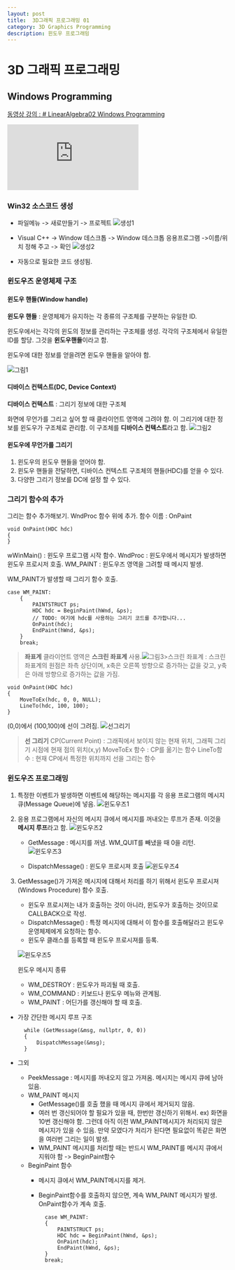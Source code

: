 ```yaml
---
layout: post
title:  3D그래픽 프로그래밍 01
category: 3D Graphics Programming
description: 윈도우 프로그래밍
---
```


# 3D 그래픽 프로그래밍
## Windows Programming
[동영상 강의 : # LinearAlgebra02 Windows Programming](https://www.youtube.com/watch?v=XdtK6f9qVYY&list=PLrrTotxaO6khHInVhLSw3X16VucWW1v1Y&index=2)

<div class="youtube">
<iframe src="https://www.youtube.com/embed/XdtK6f9qVYY?list=PLrrTotxaO6khHInVhLSw3X16VucWW1v1Y" frameborder="0" allow="accelerometer; autoplay; encrypted-media; gyroscope; picture-in-picture" allowfullscreen></iframe>
</div>

### Win32 소스코드 생성
- 파일메뉴 -> 새로만들기 -> 프로젝트
![생성1](https://user-images.githubusercontent.com/26755686/55692848-84fc7b00-59e6-11e9-821f-85f93ca25299.PNG)

- Visual C++ -> Window 데스크톱 -> Window 데스크톱 응용프로그램 ->이름/위치 정해 주고 -> 확인
![생성2](https://user-images.githubusercontent.com/26755686/55692861-a5c4d080-59e6-11e9-9174-b59ec44f7c6e.PNG)
- 자동으로 필요한 코드 생성됨.

### 윈도우즈 운영체제 구조
#### 윈도우 핸들(Window handle)
**윈도우 핸들** :  운영체제가 유지하는 각 종류의 구조체를 구분하는 유일한 ID.

윈도우에서는 각각의 윈도의 정보를 관리하는  구조체를 생성.
각각의 구조체에서 유일한 ID를 할당.
그것을 **윈도우핸들**이라고 함.

윈도우에 대한 정보를 얻을려면 윈도우 핸들을 알아야 함.

![그림1](https://user-images.githubusercontent.com/26755686/55692886-c725bc80-59e6-11e9-886a-c7eb3e04f223.png)


#### 디바이스 컨텍스트(DC, Device Context)
**디바이스 컨텍스트** : 그리기 정보에 대한 구조체

화면에 무언가를 그리고 싶어 할 때 클라이언트 영역에 그려야 함.
이 그리기에 대한 정보를 윈도우가 구조체로 관리함.
이 구조체를 **디바이스 컨텍스트**라고 함.
![그림2](https://user-images.githubusercontent.com/26755686/55692899-df95d700-59e6-11e9-8d9d-08c813d2b698.png)
#### 윈도우에 무언가를 그리기
1. 윈도우의 윈도우 핸들을 얻어야 함.
2. 윈도우 핸들을 전달하면, 디바이스 컨텍스트 구조체의 핸들(HDC)를 얻을 수 있다.
3. 다양한 그리기 정보를 DC에 설정 할 수 있다.

### 그리기 함수의 추가
그리는 함수 추가해보기.
WndProc 함수 위에 추가.
함수 이름 : OnPaint

    void OnPaint(HDC hdc)
    {
    }

wWinMain() : 윈도우 프로그램 시작 함수.
WndProc : 윈도우에서 메시지가 발생하면 윈도우 프로시저 호출.
WM_PAINT : 윈도우즈 영역을 그려할 때 메시지 발생.

WM_PAINT가 발생할 때 그리기 함수 호출.

    case WM_PAINT:
        {
            PAINTSTRUCT ps;
            HDC hdc = BeginPaint(hWnd, &ps);
            // TODO: 여기에 hdc를 사용하는 그리기 코드를 추가합니다...
			OnPaint(hdc);
            EndPaint(hWnd, &ps);
        }
        break;

>**좌표계**
>클라이언트 영역은 **스크린 좌표계** 사용.![그림3](https://user-images.githubusercontent.com/26755686/55692910-f63c2e00-59e6-11e9-928f-c188efcae2bb.png)>스크린 좌표계 : 스크린 좌표계의 원점은 좌측 상단이며, x축은 오른쪽 방향으로 증가하는 값을 갖고, y축은 아래 방향으로 증가하는 값을 가짐.


    void OnPaint(HDC hdc)
    {
		MoveToEx(hdc, 0, 0, NULL);
		LineTo(hdc, 100, 100);
	}
(0,0)에서 (100,100)에 선이 그려짐.
![선그리기](https://user-images.githubusercontent.com/26755686/55692916-0a802b00-59e7-11e9-804b-bee4729a8e6e.PNG)

> **선 그리기**
> CP(Current Point) : 그래픽에서 보이지 않는 현재 위치, 그래픽 그리기 시점에 현재 점의 위치(x,y)
> MoveToEx 함수 : CP를 옮기는 함수
> LineTo함수 : 현재 CP에서 특정한 위치까지 선을 그리는 함수

### 윈도우즈 프로그래밍
1. 특정한 이벤트가 발생하면 이벤트에 해당하는 메시지를 각 응용 프로그램의 메시지 큐(Message Queue)에 넣음.
![윈도우즈1](https://user-images.githubusercontent.com/26755686/55692929-1c61ce00-59e7-11e9-9d10-1b1d29eec8f0.png)
2. 응용 프로그램에서 자신의 메시지 큐에서 메시지를 꺼내오는 루프가 존재.
이것을 **메시지 루프**라고 함.
![윈도우즈2](https://user-images.githubusercontent.com/26755686/55692938-326f8e80-59e7-11e9-9a06-277e80259d48.png)
	- GetMessage : 메시지를 꺼냄.
WM_QUIT를 빼냈을 때 0을 리턴.
![윈도우즈3](https://user-images.githubusercontent.com/26755686/55692954-43200480-59e7-11e9-8b34-c060eef4c543.png)

	 - DispatchMessage() : 윈도우 프로시져 호출
	 ![윈도우즈4](https://user-images.githubusercontent.com/26755686/55692959-4fa45d00-59e7-11e9-9a7f-4cfbbe9b7df0.png)

3. GetMessage()가 가져온 메시지에 대해서 처리를 하기 위해서 윈도우 프로시져(Windows Procedure) 함수 호출.
	- 윈도우 프로시져는 내가 호출하는 것이 아니라, 윈도우가 호출하는 것이므로 CALLBACK으로 작성.
	- DispatchMessage() : 특정 메시지에 대해서 이 함수를 호출해달라고 윈도우 운영체제에게 요청하는 함수.
	- 윈도우 클래스를 등록할 때 윈도우 프로시져를 등록.


	![윈도우즈5](https://user-images.githubusercontent.com/26755686/55692964-5df27900-59e7-11e9-86e0-489676ce1d0b.png)

	윈도우 메시지 종류
	- WM_DESTROY :  윈도우가 파괴될 때 호출.
	- WM_COMMAND : 키보드나 윈도우 메뉴와 관계됨.
	- WM_PAINT : 어딘가를 갱신해야 할 때 호출.


- 가장 간단한 메시지 루프 구조

	    while (GetMessage(&msg, nullptr, 0, 0))
	    {
		    DispatchMessage(&msg);
		}
- 그외
	- PeekMessage : 메시지를 꺼내오지 않고 가져옴. 메시지는 메시지 큐에 남아있음.
	- WM_PAINT 메시지
		- GetMessage()를 호출 했을 때 메시지 큐에서 제거되지 않음.
		- 여러 번 갱신되어야 할 필요가 있을 때, 한번만 갱신하기 위해서.
			ex) 화면을 10번 갱신해야 함. 그런데 아직 이전 WM_PAINT메시지가 처리되지 않은 메시지가 있을 수 있음. 만약 모였다가 처리가 된다면 필요없이 똑같은 화면을 여러번 그리는 일이 발생.
		- WM_PAINT 메시지를 처리할 때는 반드시 WM_PAINT를 메시지 큐에서 지워야 함 -> BeginPaint함수
	- BeginPaint 함수
		- 메시지 큐에서 WM_PAINT메시지를 제거.
		- BeginPaint함수를 호출하지 않으면, 계속 WM_PAINT 메시지가 발생. OnPaint함수가 계속 호출.

			    case WM_PAINT:
		        {
		            PAINTSTRUCT ps;
		            HDC hdc = BeginPaint(hWnd, &ps);
		            OnPaint(hdc);
		            EndPaint(hWnd, &ps);
		        }
		        break;
